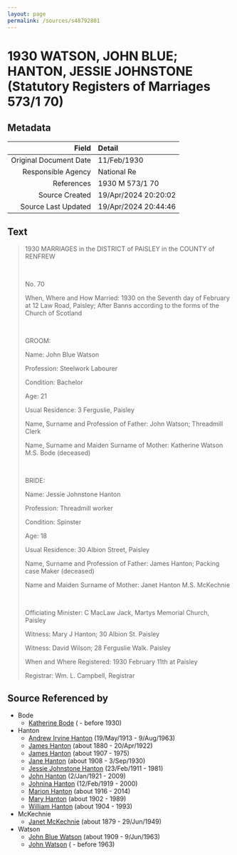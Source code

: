 ```yaml
---
layout: page
permalink: /sources/s48792801
---
```


# 1930 WATSON, JOHN BLUE; HANTON, JESSIE JOHNSTONE (Statutory Registers of Marriages 573/1 70)

## Metadata

Field | Detail
---:|:---
Original Document Date | 11/Feb/1930
Responsible Agency | National Re
References | 1930 M 573/1 70
Source Created | 19/Apr/2024 20:20:02
Source Last Updated | 19/Apr/2024 20:44:46

## Text

> 1930 MARRIAGES in the DISTRICT of PAISLEY in the COUNTY of RENFREW
>
> <br/>
>
> No. 70
>
> When, Where and How Married: 1930 on the Seventh day of February at 12 Law Road, Paisley; After Banns according to the forms of the Church of Scotland
>
> <br/>
>
> GROOM:
>
> Name: John Blue Watson
>
> Profession: Steelwork Labourer
>
> Condition: Bachelor
>
> Age: 21
>
> Usual Residence: 3 Ferguslie, Paisley
>
> Name, Surname and Profession of Father: John Watson; Threadmill Clerk
>
> Name, Surname and Maiden Surname of Mother: Katherine Watson M.S. Bode (deceased)
>
> <br/>
>
> BRIDE:
>
> Name: Jessie Johnstone Hanton
>
> Profession: Threadmill worker
>
> Condition: Spinster
>
> Age: 18
>
> Usual Residence: 30 Albion Street, Paisley
>
> Name, Surname and Profession of Father: James Hanton; Packing case Maker (deceased)
>
> Name and Maiden Surname of Mother: Janet Hanton M.S. McKechnie
>
> <br/>
>
> Officiating Minister: C MacLaw Jack, Martys Memorial Church, Paisley
>
> Witness: Mary J Hanton; 30 Albion St. Paisley
>
> Witness: David Wilson; 28 Ferguslie Walk. Paisley
>
> When and Where Registered: 1930 February 11th at Paisley
>
> Registrar: Wm. L. Campbell, Registrar
>

## Source Referenced by

* Bode
  * [Katherine Bode](../people/@8567159@-katherine-bode-b-d1930.md) ( - before 1930)
* Hanton
  * [Andrew Irvine Hanton](../people/@53392578@-andrew-irvine-hanton-b1913-5-19-d1963-8-9.md) (19/May/1913 - 9/Aug/1963)
  * [James Hanton](../people/@71830064@-james-hanton-b1880-d1922-4-20.md) (about 1880 - 20/Apr/1922)
  * [James Hanton](../people/@30630538@-james-hanton-b1907-d1975.md) (about 1907 - 1975)
  * [Jane Hanton](../people/@65592941@-jane-hanton-b1908-d1930-9-3.md) (about 1908 - 3/Sep/1930)
  * [Jessie Johnstone Hanton](../people/@56011610@-jessie-johnstone-hanton-b1911-2-23-d1981.md) (23/Feb/1911 - 1981)
  * [John Hanton](../people/@30651959@-john-hanton-b1921-1-2-d2009.md) (2/Jan/1921 - 2009)
  * [Johnina Hanton](../people/@68592798@-johnina-hanton-b1919-2-12-d2000.md) (12/Feb/1919 - 2000)
  * [Marion Hanton](../people/@27083581@-marion-hanton-b1916-d2014.md) (about 1916 - 2014)
  * [Mary Hanton](../people/@24857040@-mary-hanton-b1902-d1989.md) (about 1902 - 1989)
  * [William Hanton](../people/@19187808@-william-hanton-b1904-d1993.md) (about 1904 - 1993)
* McKechnie
  * [Janet McKechnie](../people/@47324688@-janet-mckechnie-b1879-d1949-6-29.md) (about 1879 - 29/Jun/1949)
* Watson
  * [John Blue Watson](../people/@31857508@-john-blue-watson-b1909-d1963-6-9.md) (about 1909 - 9/Jun/1963)
  * [John Watson](../people/@40547424@-john-watson-b-d1963.md) ( - before 1963)
